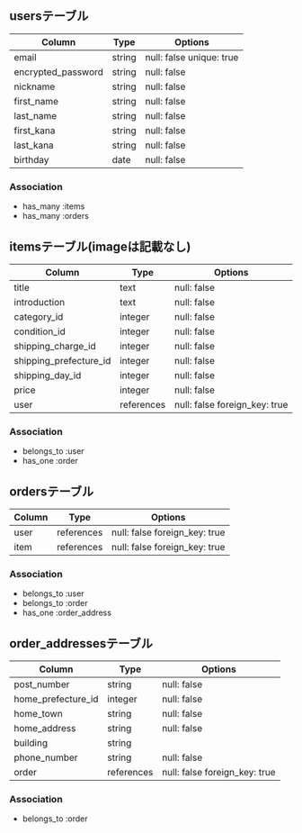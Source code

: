 ## usersテーブル

| Column             | Type    | Options                 |
| ------------------ | ------- | ----------------------- |
| email              | string  | null: false unique: true|
| encrypted_password | string  | null: false             |
| nickname           | string  | null: false             |
| first_name         | string  | null: false             |
| last_name          | string  | null: false             |
| first_kana         | string  | null: false             |
| last_kana          | string  | null: false             |
| birthday           | date    | null: false             |

### Association
- has_many :items
- has_many :orders

## itemsテーブル(imageは記載なし)

| Column                 | Type       | Options                       |
| ---------------------  | ---------- | ----------------------------- |
| title                  | text       | null: false                   |
| introduction           | text       | null: false                   |
| category_id            | integer    | null: false                   |
| condition_id           | integer    | null: false                   |
| shipping_charge_id     | integer    | null: false                   |
| shipping_prefecture_id | integer    | null: false                   |
| shipping_day_id        | integer    | null: false                   |
| price                  | integer    | null: false                   |
| user                   | references | null: false foreign_key: true |

### Association
- belongs_to :user
- has_one :order

## ordersテーブル

| Column | Type       | Options                       |
| ------ | ---------- | ----------------------------- |
| user   | references | null: false foreign_key: true |
| item   | references | null: false foreign_key: true |

### Association
- belongs_to :user
- belongs_to :order
- has_one :order_address
 
## order_addressesテーブル

| Column             | Type       | Options                       |
| ------------------ | ---------- | ----------------------------- |
| post_number        | string     | null: false                   |
| home_prefecture_id | integer    | null: false                   |
| home_town          | string     | null: false                   |
| home_address       | string     | null: false                   |
| building           | string     |                               |
| phone_number       | string     | null: false                   |
| order              | references | null: false foreign_key: true |

### Association
- belongs_to :order



